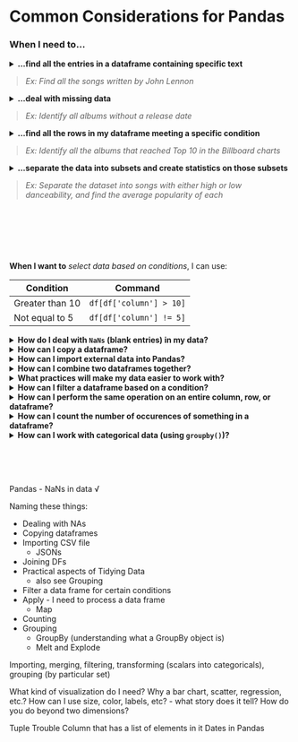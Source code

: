 # Common Considerations for Pandas

### When I need to…
<details>
<summary>
<b>…find all the entries in a dataframe containing specific text</b><br>
<blockquote style="margin-left: 13px;"><i>Ex: Find all the songs written by John Lennon</i></blockquote>
</summary>
<ul>
    <li>See Pandas <a href="">filter</a></li>
</ul>
</details>

<details>
<summary>
<b>…deal with missing data</b><br>
<blockquote style="margin-left: 13px;"><i>Ex: Identify all albums without a release date</i></blockquote>
</summary>
<ul>
    <li>See Pandas <a href="">.isna()</a> for checking whether a cell is empty</li>
    <li>See Pandas <a href="">filter</a> for removing rows based on information about the row</li>
    <li>See Pandas <a href="">.fillna()</a> for replacing missing information with something more meaningful<br>
    <blockquote><i>Ex: Replace </i><code>NaN</code><i> with </i><code>"unreleased"</code><i> for albums without a release date</i></blockquote>
</ul>
</details>

<details>
<summary>
<b>…find all the rows in my dataframe meeting a specific condition</b><br>
<blockquote style="margin-left: 13px;"><i>Ex: Identify all the albums that reached Top 10 in the Billboard charts</i></blockquote>
</summary>
<ul>
    <li>See Pandas <a href="">filter</a> for removing rows based on information about the row</li>
</ul>
</details>

<details>
<summary>
<b>…separate the data into subsets and create statistics on those subsets</b><br>
<blockquote style="margin-left: 13px;"><i>Ex: Separate the dataset into songs with either high or low danceability, and find the average popularity of each</i></blockquote>
</summary>
<ul>
    <li>See Pandas <a href="">groupby</a> for separating a dataset into several groups based on certain criteria, then applying a function to each group independently<br>
    <pre><code class="language-python">code for this goes here
print("hello world")</code></pre<</li>
</ul>
</details>



<br><br><br><br>

**When I want to** *select data based on conditions*, I can use:

| Condition          | Command                                  |
|--------------------|------------------------------------------|
| Greater than 10    | `df[df['column'] > 10]`                  |
| Not equal to 5     | `df[df['column'] != 5]`                  |


<details>
<summary><b>How do I deal with <code>NaNs</code> (blank entries) in my data?</b></summary>
<ul>
    <li>To do</li>
</ul>
</details>

<details>
<summary><b>How can I copy a dataframe?</b></summary>
<ul>
    <li>To do</li>
</ul>
</details>

<details>
<summary><b>How can I import external data into Pandas?</b></summary>
<ul>
    <li>To do</li>
</ul>
</details>

<details>
<summary><b>How can I combine two dataframes together?</b></summary>
<ul>
    <li>Joining</li>
    <li>Merging</li>
</ul>
</details>

<details>
<summary><b>What practices will make my data easier to work with?</b></summary>
<ul>
    <li>To do</li>
</ul>
</details>

<details>
<summary><b>How can I filter a dataframe based on a condition?</b></summary>
<ul>
    <li>To do</li>
</ul>
</details>

<details>
<summary><b>How can I perform the same operation on an entire column, row, or dataframe?</b></summary>
<ul>
    <li>To do</li>
</ul>
</details>

<details>
<summary><b>How can I count the number of occurences of something in a dataframe?</b></summary>
<ul>
    <li>To do</li>
</ul>
</details>

<details>
<summary><b>How can I work with categorical data (using <code>groupby()</code>)?</b></summary>
<ul>
    <li>To do</li>
</ul>
</details>

<br><br><br>

Pandas - NaNs in data √

Naming these things:
* Dealing with NAs
* Copying dataframes
* Importing CSV file
    * JSONs
* Joining DFs
* Practical aspects of Tidying Data
    * also see Grouping
* Filter a data frame for certain conditions
* Apply - I need to process a data frame
    * Map
* Counting
* Grouping
    * GroupBy (understanding what a GroupBy object is)
    * Melt and Explode

Importing, merging, filtering, transforming (scalars into categoricals), grouping (by particular set)

What kind of visualization do I need?
Why a bar chart, scatter, regression, etc.?
How can I use size, color, labels, etc? - what story does it tell?
How do you do beyond two dimensions?

Tuple Trouble
Column that has a list of elements in it
Dates in Pandas
